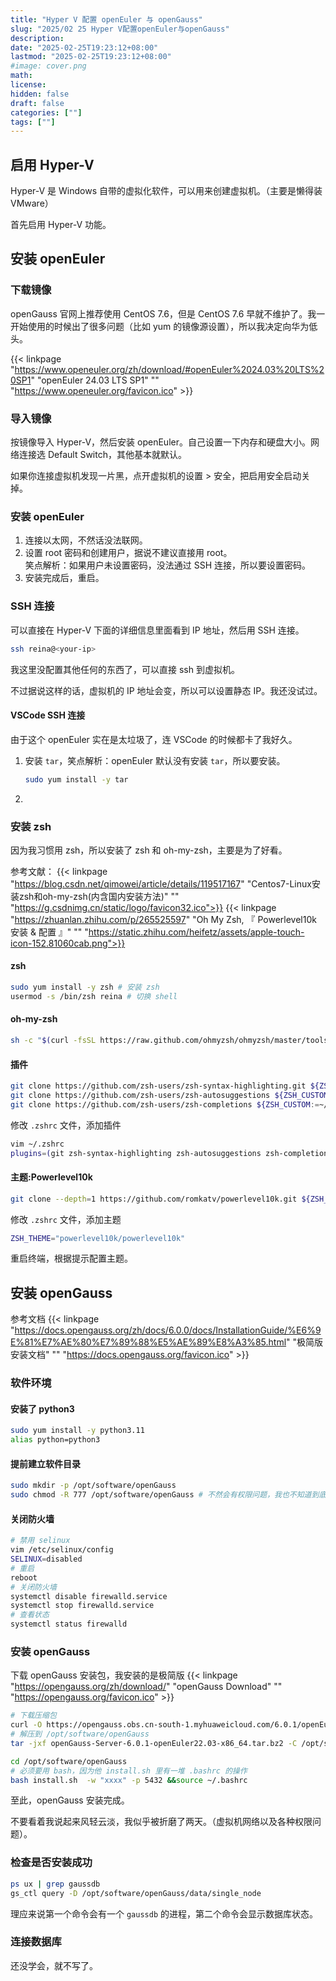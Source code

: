 ```yaml
---
title: "Hyper V 配置 openEuler 与 openGauss"
slug: "2025/02 25 Hyper V配置openEuler与openGauss"
description:
date: "2025-02-25T19:23:12+08:00"
lastmod: "2025-02-25T19:23:12+08:00"
#image: cover.png
math:
license:
hidden: false
draft: false
categories: [""]
tags: [""]
---
```


## 启用 Hyper-V

Hyper-V 是 Windows 自带的虚拟化软件，可以用来创建虚拟机。（主要是懒得装 VMware）

首先启用 Hyper-V 功能。

## 安装 openEuler

### 下载镜像

openGauss 官网上推荐使用 CentOS 7.6，但是 CentOS 7.6 早就不维护了。我一开始使用的时候出了很多问题（比如 yum 的镜像源设置），所以我决定向华为低头。

{{< linkpage  "https://www.openeuler.org/zh/download/#openEuler%2024.03%20LTS%20SP1" "openEuler 24.03 LTS SP1" "" "https://www.openeuler.org/favicon.ico" >}}

### 导入镜像

按镜像导入 Hyper-V，然后安装 openEuler。自己设置一下内存和硬盘大小。网络连接选 Default Switch，其他基本就默认。

如果你连接虚拟机发现一片黑，点开虚拟机的设置 > 安全，把启用安全启动关掉。

### 安装 openEuler

1. 连接以太网，不然话没法联网。
2. 设置 root 密码和创建用户，据说不建议直接用 root。  
   笑点解析：如果用户未设置密码，没法通过 SSH 连接，所以要设置密码。
3. 安装完成后，重启。

### SSH 连接

可以直接在 Hyper-V 下面的详细信息里面看到 IP 地址，然后用 SSH 连接。

```bash
ssh reina@<your-ip>
```

我这里没配置其他任何的东西了，可以直接 ssh 到虚拟机。

不过据说这样的话，虚拟机的 IP 地址会变，所以可以设置静态 IP。我还没试过。

#### VSCode SSH 连接

由于这个 openEuler 实在是太垃圾了，连 VSCode 的时候都卡了我好久。

1. 安装 `tar`，笑点解析：openEuler 默认没有安装 `tar`，所以要安装。  
    ```bash
    sudo yum install -y tar
    ```
2. 

### 安装 zsh

因为我习惯用 zsh，所以安装了 zsh 和 oh-my-zsh，主要是为了好看。

参考文献：
{{< linkpage "https://blog.csdn.net/qimowei/article/details/119517167" "Centos7-Linux安装zsh和oh-my-zsh(内含国内安装方法)" "" "https://g.csdnimg.cn/static/logo/favicon32.ico">}}
{{< linkpage "https://zhuanlan.zhihu.com/p/265525597" "Oh My Zsh, 『 Powerlevel10k 安装 & 配置 』" "" "https://static.zhihu.com/heifetz/assets/apple-touch-icon-152.81060cab.png">}}

#### zsh
```bash
sudo yum install -y zsh # 安装 zsh
usermod -s /bin/zsh reina # 切换 shell
```

#### oh-my-zsh

```bash
sh -c "$(curl -fsSL https://raw.github.com/ohmyzsh/ohmyzsh/master/tools/install.sh)"
```

#### 插件

```bash
git clone https://github.com/zsh-users/zsh-syntax-highlighting.git ${ZSH_CUSTOM:-~/.oh-my-zsh/custom}/plugins/zsh-syntax-highlighting
git clone https://github.com/zsh-users/zsh-autosuggestions ${ZSH_CUSTOM:-~/.oh-my-zsh/custom}/plugins/zsh-autosuggestions
git clone https://github.com/zsh-users/zsh-completions ${ZSH_CUSTOM:=~/.oh-my-zsh/custom}/plugins/zsh-completions
```


修改 `.zshrc` 文件，添加插件
```bash
vim ~/.zshrc
plugins=(git zsh-syntax-highlighting zsh-autosuggestions zsh-completions)
```

#### 主题:Powerlevel10k

```bash
git clone --depth=1 https://github.com/romkatv/powerlevel10k.git ${ZSH_CUSTOM:-$HOME/.oh-my-zsh/custom}/themes/powerlevel10k
```

修改 `.zshrc` 文件，添加主题

```bash
ZSH_THEME="powerlevel10k/powerlevel10k"
```
重启终端，根据提示配置主题。

## 安装 openGauss
参考文档 
{{< linkpage "https://docs.opengauss.org/zh/docs/6.0.0/docs/InstallationGuide/%E6%9E%81%E7%AE%80%E7%89%88%E5%AE%89%E8%A3%85.html" "极简版安装文档" "" "https://docs.opengauss.org/favicon.ico" >}}

### 软件环境

#### 安装了 python3

```bash
sudo yum install -y python3.11
alias python=python3
```

#### 提前建立软件目录

```bash
sudo mkdir -p /opt/software/openGauss
sudo chmod -R 777 /opt/software/openGauss # 不然会有权限问题，我也不知道到底在哪所以就直接 chmod 777 了
```
#### 关闭防火墙

```bash
# 禁用 selinux
vim /etc/selinux/config
SELINUX=disabled
# 重启
reboot
# 关闭防火墙
systemctl disable firewalld.service
systemctl stop firewalld.service
# 查看状态
systemctl status firewalld
```


### 安装 openGauss

下载 openGauss 安装包，我安装的是极简版
{{< linkpage "https://opengauss.org/zh/download/" "openGauss Download" "" "https://opengauss.org/favicon.ico" >}}

```bash
# 下载压缩包
curl -O https://opengauss.obs.cn-south-1.myhuaweicloud.com/6.0.1/openEuler22.03/x86/openGauss-Server-6.0.1-openEuler22.03-x86_64.tar.bz2
# 解压到 /opt/software/openGauss
tar -jxf openGauss-Server-6.0.1-openEuler22.03-x86_64.tar.bz2 -C /opt/software/openGauss 

cd /opt/software/openGauss
# 必须要用 bash，因为他 install.sh 里有一堆 .bashrc 的操作
bash install.sh  -w "xxxx" -p 5432 &&source ~/.bashrc
```
至此，openGauss 安装完成。

不要看着我说起来风轻云淡，我似乎被折磨了两天。（虚拟机网络以及各种权限问题）。

### 检查是否安装成功

```bash
ps ux | grep gaussdb
gs_ctl query -D /opt/software/openGauss/data/single_node
```
理应来说第一个命令会有一个 `gaussdb` 的进程，第二个命令会显示数据库状态。

### 连接数据库

还没学会，就不写了。
